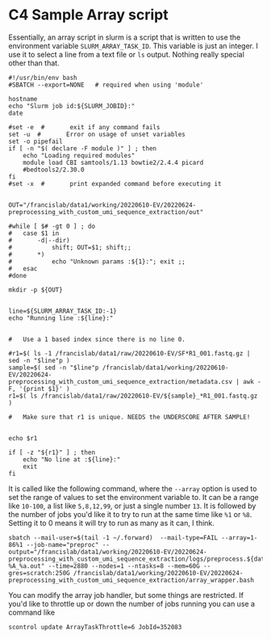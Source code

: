 

#	C4 Sample Array script


Essentially, an array script in slurm is a script that is written to use the environment variable `SLURM_ARRAY_TASK_ID`.
This variable is just an integer.
I use it to select a line from a text file or `ls` output.
Nothing really special other than that.






```
#!/usr/bin/env bash
#SBATCH --export=NONE   # required when using 'module'

hostname
echo "Slurm job id:${SLURM_JOBID}:"
date

#set -e  #       exit if any command fails
set -u  #       Error on usage of unset variables
set -o pipefail
if [ -n "$( declare -F module )" ] ; then
	echo "Loading required modules"
	module load CBI samtools/1.13 bowtie2/2.4.4 picard
	#bedtools2/2.30.0
fi
#set -x  #       print expanded command before executing it


OUT="/francislab/data1/working/20220610-EV/20220624-preprocessing_with_custom_umi_sequence_extraction/out"

#while [ $# -gt 0 ] ; do
#	case $1 in
#		-d|--dir)
#			shift; OUT=$1; shift;;
#		*)
#			echo "Unknown params :${1}:"; exit ;;
#	esac
#done

mkdir -p ${OUT}


line=${SLURM_ARRAY_TASK_ID:-1}
echo "Running line :${line}:"


#	Use a 1 based index since there is no line 0.

#r1=$( ls -1 /francislab/data1/raw/20220610-EV/SF*R1_001.fastq.gz | sed -n "$line"p )
sample=$( sed -n "$line"p /francislab/data1/working/20220610-EV/20220624-preprocessing_with_custom_umi_sequence_extraction/metadata.csv | awk -F, '{print $1}' )
r1=$( ls /francislab/data1/raw/20220610-EV/${sample}_*R1_001.fastq.gz )

#	Make sure that r1 is unique. NEEDS the UNDERSCORE AFTER SAMPLE!


echo $r1

if [ -z "${r1}" ] ; then
	echo "No line at :${line}:"
	exit
fi
```




It is called like the following command, where the `--array` option is used to set the range of values to set the environment variable to.
It can be a range like `10-100`, a list like `5,8,12,99`, or just a single number `13`. 
It is followed by the number of jobs you'd like it to try to run at the same time like `%1` or `%8`.
Setting it to 0 means it will try to run as many as it can, I think.


```
sbatch --mail-user=$(tail -1 ~/.forward)  --mail-type=FAIL --array=1-86%1 --job-name="preproc" --output="/francislab/data1/working/20220610-EV/20220624-preprocessing_with_custom_umi_sequence_extraction/logs/preprocess.${date}-%A_%a.out" --time=2880 --nodes=1 --ntasks=8 --mem=60G --gres=scratch:250G /francislab/data1/working/20220610-EV/20220624-preprocessing_with_custom_umi_sequence_extraction/array_wrapper.bash
```


You can modify the array job handler, but some things are restricted.
If you'd like to throttle up or down the number of jobs running you can use a command like 

```
scontrol update ArrayTaskThrottle=6 JobId=352083
```



